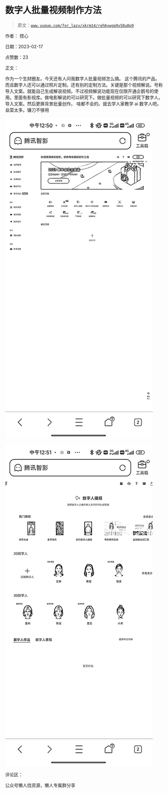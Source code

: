 # 数字人批量视频制作方法

> 原文：[`www.yuque.com/for_lazy/xkrm14/reh6ywgp9v58u0p9`](https://www.yuque.com/for_lazy/xkrm14/reh6ywgp9v58u0p9)



作者： 控心



日期：2023-02-17



点赞数：23



正文：



作为一个生财圈友。今天还有人问我数字人批量视频怎么搞。 这个腾讯的产品。而且数字人还可以通过照片定制。还有别的定制方法。关键是那个视频解说。号称导入文案。就能自己生成解说视频。不过视频解说功能现在仅限开通企鹅号的使用。里面有影视库。做电影解说的可以研究下。做批量视频的可以研究下数字人。导入文案。然后更换背景批量创作。 啥都不会的。就去学人家教学 ai 数字人吧。韭菜太多。镰刀不够用



![](img/daa488bad448c10c975995e98acfeee2.png)



![](img/9c7583b07a64fb42758ef3434838ad0b.png)  

评论区：



公众号懒人找资源，懒人专属群分享


